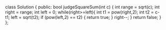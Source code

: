 class Solution {
public:
    bool judgeSquareSum(int c) {
        int range = sqrt(c);
        int right = range;
        int left = 0;
        while(right>=left){
            int t1 = pow(right,2);
            int t2 = c-t1;
            left = sqrt(t2);
            if (pow(left,2) == t2) {
                return true;
            }
            right--;
        }
        return false;
    }
};
